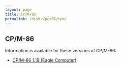 ```yaml
---
layout: page
title: CP/M-86
permalink: /disks/pcx86/cpm/
---
```


CP/M-86
---

Information is available for these versions of CP/M-86:

* [CP/M-86 1.1B (Eagle Computer)](/disks/pcx86/cpm/1.1b/)

